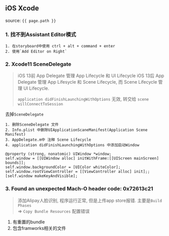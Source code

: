 ## iOS Xcode
source: `{{ page.path }}`

### 1. 找不到Assistant Editor模式

    1. 在storyboard中使用 ctrl + alt + command + enter 
    2. 使用`Add Editor on Right`

### 2. Xcode11 SceneDelegate

> iOS 13前 App Delegate 管理 App Lifecycle 和 UI Lifecycle
> iOS 13后 App Delegate 管理 App Lifesycle 和 Scene Lifecycle, 而 Scene
> Lifecycle 管理 UI Lifecycle.
>
> `application didFinishLaunchingWithOptions` 无效, 转交给 `scene willConnectToSession`

去掉`SceneDelegate`

    1. 删除SceneDelegate 文件
    2. Info.plist 中删除UIApplicationScaneManifest(Application Scene Manifest)
    3. AppDelegate.m中 注释 Scene Lifecycle
    4. application didFinishLaunchingWithOptions 中添加启动Window

    @property (strong, nonatomic) UIWindow *window;
    self.window = [[UIWindow alloc] initWithFrame:[[UIScreen mainScreen] bounds]];
    self.window.backgroundColor = [UIColor whiteColor];
    self.window.rootViewController = [[ViewController alloc] init];;
    [self.window makeKeyAndVisible];

### 3. Found an unexpected Mach-O header code: 0x72613c21

> 添加Alipay人脸识别, 程序运行正常, 但是上传app store报错. 主要是`Build Phases`  
> => `Copy Bundle Resources` 配置错误

1. 有重置的bundle
2. 包含framworks相关的文件
